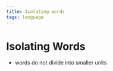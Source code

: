 ```yaml
---
title: Isolating words
tags: language
---
```


# Isolating Words
- words do not divide into smaller units






















